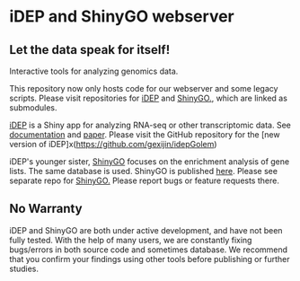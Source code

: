# iDEP and ShinyGO webserver
## Let the data speak for itself!
Interactive tools for analyzing genomics data.  

This repository now only hosts code for our webserver and some legacy scripts. Please visit repositories for [iDEP](https://github.com/gexijin/idepGolem) and [ShinyGO.](https://github.com/gexijin/shinygo), which are linked as submodules. 

[iDEP](http://bioinformatics.sdstate.edu/idep/) is a Shiny app for analyzing RNA-seq or other transcriptomic data. See [documentation](https://idepsite.wordpress.com/) and [paper](https://bmcbioinformatics.biomedcentral.com/articles/10.1186/s12859-018-2486-6). Please visit the GitHub repository for the [new version of iDEP]x(https://github.com/gexijin/idepGolem)

iDEP's younger sister, [ShinyGO](http://bioinformatics.sdstate.edu/go/) focuses on the enrichment analysis of gene lists. The same database is used. ShinyGO is published [here](https://doi.org/10.1093/bioinformatics/btz931).  Please see separate repo for [ShinyGO.](https://github.com/gexijin/shinygo) Please report bugs or feature requests there.

## No Warranty
iDEP and ShinyGO are both under active development, and have not been fully tested. With the help of many users, we are constantly fixing bugs/errors in both source code and sometimes database. We recommend that you confirm your findings using other tools before publishing or further studies.


